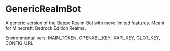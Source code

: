 # GenericRealmBot
A generic version of the Bappo Realm Bot with more limited features. Meant for Minecraft: Bedrock Edition Realms.

Environmental vars: MAIN_TOKEN, OPENXBL_KEY, XAPI_KEY, GLOT_KEY, CONFIG_URL
